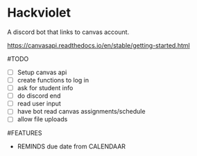 # Hackviolet

A discord bot that links to canvas account. 

https://canvasapi.readthedocs.io/en/stable/getting-started.html

#TODO
- [ ] Setup canvas api
- [ ] create functions to log in 
- [ ] ask for student info 
- [ ] do discord end
- [ ] read user input
- [ ] have bot read canvas assignments/schedule
- [ ] allow file uploads

#FEATURES
- REMINDS due date from CALENDAAR


